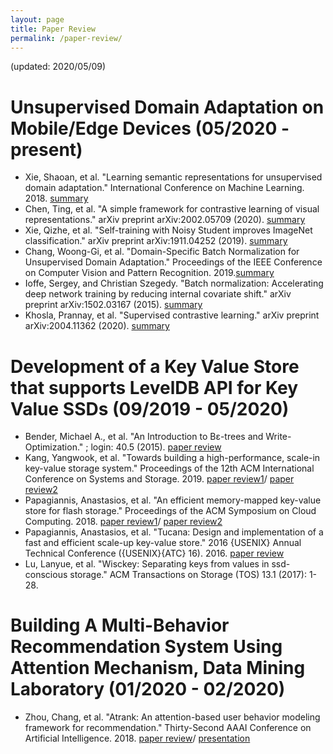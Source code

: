 ```yaml
---
layout: page
title: Paper Review
permalink: /paper-review/
---
```

(updated: 2020/05/09)

# Unsupervised Domain Adaptation on Mobile/Edge Devices (05/2020 - present)  
- Xie, Shaoan, et al. "Learning semantic representations for unsupervised domain adaptation." International Conference on Machine Learning. 2018. [summary](/doc/DA/MSTN.pdf)
- Chen, Ting, et al. "A simple framework for contrastive learning of visual representations." arXiv preprint arXiv:2002.05709 (2020). [summary](/doc/DA/SimCLR.pdf)
- Xie, Qizhe, et al. "Self-training with Noisy Student improves ImageNet classification." arXiv preprint arXiv:1911.04252 (2019). [summary](/doc/DA/NS.pdf)
- Chang, Woong-Gi, et al. "Domain-Specific Batch Normalization for Unsupervised Domain Adaptation." Proceedings of the IEEE Conference on Computer Vision and Pattern Recognition. 2019.[summary](/doc/DA/DSBN.pdf)
- Ioffe, Sergey, and Christian Szegedy. "Batch normalization: Accelerating deep network training by reducing internal covariate shift." arXiv preprint arXiv:1502.03167 (2015). [summary](/doc/DA/BN.pdf)
- Khosla, Prannay, et al. "Supervised contrastive learning." arXiv preprint arXiv:2004.11362 (2020). [summary](/doc/DA/SCL.pdf)



# Development of a Key Value Store that supports LevelDB API for Key Value SSDs (09/2019 - 05/2020)
- Bender, Michael A., et al. "An Introduction to Bε-trees and Write-Optimization." ; login: 40.5 (2015). [paper review](/doc/KVSSD/b.pdf)
- Kang, Yangwook, et al. "Towards building a high-performance, scale-in key-value storage system." Proceedings of the 12th ACM International Conference on Systems and Storage. 2019. [paper review1](/doc/KVSSD/KVSSD.pdf)/ [paper review2](/doc/KVSSD/SSD.pdf)
- Papagiannis, Anastasios, et al. "An efficient memory-mapped key-value store for flash storage." Proceedings of the ACM Symposium on Cloud Computing. 2018. [paper review1](/doc/KVSSD/Kreon.pdf)/ [paper review2](/doc/KVSSD/COW.pdf)
- Papagiannis, Anastasios, et al. "Tucana: Design and implementation of a fast and efficient scale-up key-value store." 2016 {USENIX} Annual Technical Conference ({USENIX}{ATC} 16). 2016. [paper review](/doc/KVSSD/Tucana.pdf)
- Lu, Lanyue, et al. "Wisckey: Separating keys from values in ssd-conscious storage." ACM Transactions on Storage (TOS) 13.1 (2017): 1-28.

# Building A Multi-Behavior Recommendation System Using Attention Mechanism, Data Mining Laboratory (01/2020 - 02/2020)
- Zhou, Chang, et al. "Atrank: An attention-based user behavior modeling framework for recommendation." Thirty-Second AAAI Conference on Artificial Intelligence. 2018. [paper review](/doc/ATRank/paper_review.pdf)/ [presentation](ATRank/presentation.pdf)



